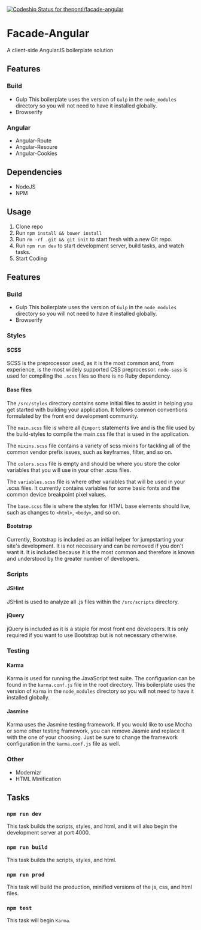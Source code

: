 [ ![Codeship Status for theponti/facade-angular](https://codeship.com/projects/740ef6a0-7505-0132-8185-6662d475f668/status?branch=master)](https://codeship.com/projects/55110)

# Facade-Angular

A client-side AngularJS boilerplate solution

## Features

### Build
* Gulp
  This boilerplate uses the version of `Gulp` in the `node_modules` directory so you will not need to have it installed globally.
* Browserify

### Angular
* Angular-Route
* Angular-Resoure
* Angular-Cookies

## Dependencies
* NodeJS
* NPM

## Usage
1. Clone repo
2. Run `npm install && bower install`
3. Run `rm -rf .git && git init` to start fresh with a new Git repo.
4. Run `npm run dev` to start development server, build tasks, and watch tasks.
5. Start Coding

## Features

### Build
* Gulp
  This boilerplate uses the version of `Gulp` in the `node_modules` directory so you will not need to have it installed globally.
* Browserify

### Styles

#### SCSS
SCSS is the preprocessor used, as it is the most common and, from experience, is the most widely supported CSS preprocessor. `node-sass` is used for compiling the `.scss` files so there is no Ruby dependency.

#### Base files
The `/src/styles` directory contains some initial files to assist in helping you get started with building your application. It follows common conventions formulated by the front end development community.

The `main.scss` file is where all `@import` statements live and is the file used by the build-styles to compile the main.css file that is used in the application.

The `mixins.scss` file contains a variety of scss mixins for tackling all of the common vendor prefix issues, such as keyframes, filter, and so on.

The `colors.scss` file is empty and should be where you store the color variables that you will use in your other .scss files.

The `variables.scss` file is where other variables that will be used in your .scss files. It currently contains variables for some basic fonts and the common device breakpoint pixel values.

The `base.scss` file is where the styles for HTML base elements should live, such as changes to `<html>`, `<body>`, and so on.

#### Bootstrap
Currently, Bootstrap is included as an initial helper for jumpstarting your site's development. It is not necessary and can be removed if you don't want it. It is included because it is the most common and therefore is known and understood by the greater number of developers.

### Scripts

#### JSHint
JSHint is used to analyze all .js files within the `/src/scripts` directory.

#### jQuery
jQuery is included as it is a staple for most front end developers. It is only required if you want to use Bootstrap but is not necessary otherwise.

### Testing

#### Karma
  Karma is used for running the JavaScript test suite. The configuarion can be found in the `karma.conf.js` file in the root directory. This boilerplate uses the version of `Karma` in the `node_modules` directory so you will not need to have it installed globally.

#### Jasmine
  Karma uses the Jasmine testing framework. If you would like to use Mocha or some other testing framework, you can remove Jasmie and replace it with the one of your choosing. Just be sure to change the framework configuration in the `karma.conf.js` file as well.

### Other
* Modernizr
* HTML Minification

## Tasks

### `npm run dev`
This task builds the scripts, styles, and html, and it will also begin the development server at port 4000.

### `npm run build`
This task builds the scripts, styles, and html.

### `npm run prod`
This task will build the production, minified versions of the js, css, and html files.

### `npm test`
This task will begin `Karma`.
